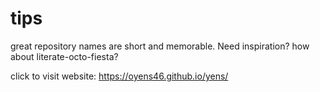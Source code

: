 # tips
great repository names are short and memorable. Need inspiration? how about literate-octo-fiesta?


click to visit website: https://oyens46.github.io/yens/

